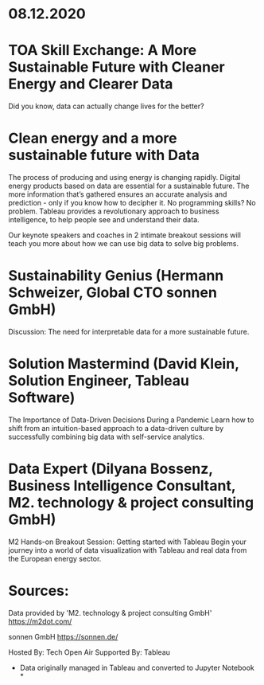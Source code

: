 # 08.12.2020

# TOA Skill Exchange: A More Sustainable Future with Cleaner Energy and Clearer Data

Did you know, data can actually change lives for the better?

# Clean energy and a more sustainable future with Data

The process of producing and using energy is changing rapidly. Digital energy products based on data are essential for a sustainable future. The more information that’s gathered ensures an accurate analysis and prediction - only if you know how to decipher it. No programming skills? No problem. Tableau provides a revolutionary approach to business intelligence, to help people see and understand their data.

Our keynote speakers and coaches in 2 intimate breakout sessions will teach you more about how we can use big data to solve big problems.

# Sustainability Genius (Hermann Schweizer, Global CTO sonnen GmbH)

Discussion: The need for interpretable data for a more sustainable future.

# Solution Mastermind (David Klein, Solution Engineer, Tableau Software)

The Importance of Data-Driven Decisions During a Pandemic
Learn how to shift from an intuition-based approach to a data-driven culture by successfully combining big data with self-service analytics.

# Data Expert (Dilyana Bossenz, Business Intelligence Consultant, M2. technology & project consulting GmbH)

M2 Hands-on Breakout Session: Getting started with Tableau
Begin your journey into a world of data visualization with Tableau and real data from the European energy sector.

# Sources:

Data provided by 'M2. technology & project consulting GmbH'
https://m2dot.com/

sonnen GmbH
https://sonnen.de/

Hosted By:
Tech Open Air
Supported By:
Tableau

- Data originally managed in Tableau and converted to Jupyter Notebook \*
